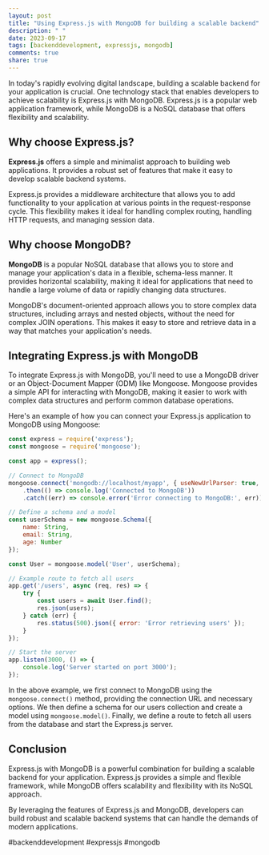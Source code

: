 ```yaml
---
layout: post
title: "Using Express.js with MongoDB for building a scalable backend"
description: " "
date: 2023-09-17
tags: [backenddevelopment, expressjs, mongodb]
comments: true
share: true
---
```


In today's rapidly evolving digital landscape, building a scalable backend for your application is crucial. One technology stack that enables developers to achieve scalability is Express.js with MongoDB. Express.js is a popular web application framework, while MongoDB is a NoSQL database that offers flexibility and scalability.

## Why choose Express.js?

**Express.js** offers a simple and minimalist approach to building web applications. It provides a robust set of features that make it easy to develop scalable backend systems.

Express.js provides a middleware architecture that allows you to add functionality to your application at various points in the request-response cycle. This flexibility makes it ideal for handling complex routing, handling HTTP requests, and managing session data.

## Why choose MongoDB?

**MongoDB** is a popular NoSQL database that allows you to store and manage your application's data in a flexible, schema-less manner. It provides horizontal scalability, making it ideal for applications that need to handle a large volume of data or rapidly changing data structures.

MongoDB's document-oriented approach allows you to store complex data structures, including arrays and nested objects, without the need for complex JOIN operations. This makes it easy to store and retrieve data in a way that matches your application's needs.

## Integrating Express.js with MongoDB

To integrate Express.js with MongoDB, you'll need to use a MongoDB driver or an Object-Document Mapper (ODM) like Mongoose. Mongoose provides a simple API for interacting with MongoDB, making it easier to work with complex data structures and perform common database operations.

Here's an example of how you can connect your Express.js application to MongoDB using Mongoose:

```javascript
const express = require('express');
const mongoose = require('mongoose');

const app = express();

// Connect to MongoDB
mongoose.connect('mongodb://localhost/myapp', { useNewUrlParser: true, useUnifiedTopology: true })
    .then(() => console.log('Connected to MongoDB'))
    .catch((err) => console.error('Error connecting to MongoDB:', err));

// Define a schema and a model
const userSchema = new mongoose.Schema({
    name: String,
    email: String,
    age: Number
});

const User = mongoose.model('User', userSchema);

// Example route to fetch all users
app.get('/users', async (req, res) => {
    try {
        const users = await User.find();
        res.json(users);
    } catch (err) {
        res.status(500).json({ error: 'Error retrieving users' });
    }
});

// Start the server
app.listen(3000, () => {
    console.log('Server started on port 3000');
});
```

In the above example, we first connect to MongoDB using the `mongoose.connect()` method, providing the connection URL and necessary options. We then define a schema for our users collection and create a model using `mongoose.model()`. Finally, we define a route to fetch all users from the database and start the Express.js server.

## Conclusion

Express.js with MongoDB is a powerful combination for building a scalable backend for your application. Express.js provides a simple and flexible framework, while MongoDB offers scalability and flexibility with its NoSQL approach.

By leveraging the features of Express.js and MongoDB, developers can build robust and scalable backend systems that can handle the demands of modern applications.

#backenddevelopment #expressjs #mongodb